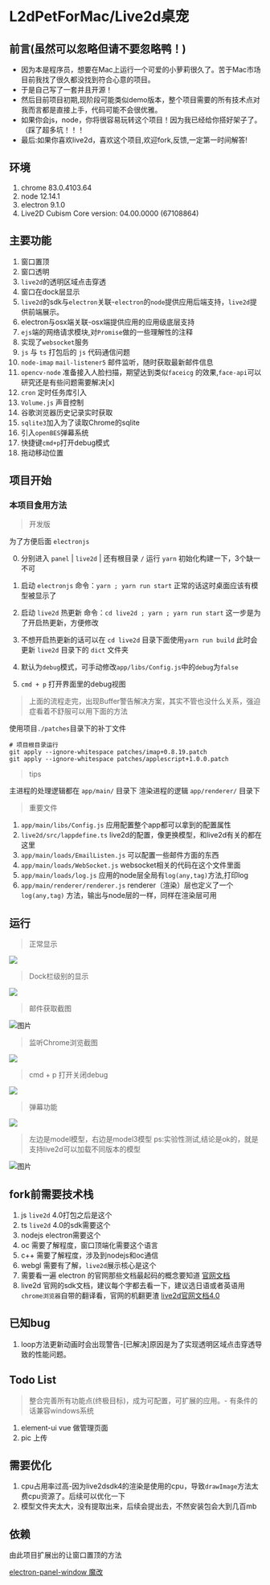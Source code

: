 # L2dPetForMac/Live2d桌宠

## 前言(虽然可以忽略但请不要忽略鸭！)

* 因为本是程序员，想要在Mac上运行一个可爱的小萝莉很久了。苦于Mac市场目前我找了很久都没找到符合心意的项目。
* 于是自己写了一套并且开源！
* 然后目前项目初期,现阶段可能类似demo版本，整个项目需要的所有技术点对我而言都是直接上手，代码可能不会很优雅。
* 如果你会js，node，你将很容易玩转这个项目！因为我已经给你搭好架子了。（踩了超多坑！！！
* 最后:如果你喜欢live2d，喜欢这个项目,欢迎fork,反馈,一定第一时间解答!

## 环境
1. chrome 83.0.4103.64
2. node 12.14.1
3. electron 9.1.0
4. Live2D Cubism Core version: 04.00.0000 (67108864)

## 主要功能

1. 窗口置顶
2. 窗口透明
3. `live2d`的透明区域点击穿透
4. 窗口在dock层显示
5. `live2d`的sdk与`electron`关联-`electron`的`node`提供应用后端支持，`live2d`提供前端展示。
6. electron与osx端关联-osx端提供应用的应用级底层支持
7. `ejs`端的网络请求模块,对`Promise`做的一些理解性的注释
8. 实现了`websocket`服务
9. `js` 与 `ts` 打包后的 `js` 代码通信问题
10. `node-imap` `mail-listener5` 邮件监听，随时获取最新邮件信息
11. `opencv-node` 准备接入人脸扫描，期望达到类似`faceicg` 的效果,`face-api`可以研究还是有些问题需要解决[x]
12. `cron` 定时任务库引入
13. `Volume.js` 声音控制
14. 谷歌浏览器历史记录实时获取
15. `sqlite3`加入为了读取Chrome的sqlite
16. 引入`openBES`弹幕系统
17. 快捷键`cmd+p`打开debug模式
18. 拖动移动位置

## 项目开始

### 本项目食用方法

> 开发版

为了方便后面 `electronjs`

0. 分别进入 `panel` | `live2d` | 还有根目录 `/` 运行 `yarn` 初始化构建一下，3个缺一不可

1. 启动 `electronjs` 命令：`yarn ; yarn run start` 正常的话这时桌面应该有模型被显示了
2. 启动 `live2d` 热更新 命令：`cd live2d ; yarn ; yarn run start` 这一步是为了开启热更新，方便修改
3. 不想开启热更新的话可以在 `cd live2d` 目录下面使用`yarn run build` 此时会更新 `live2d` 目录下的 `dict` 文件夹
4. 默认为`debug`模式，可手动修改`app/libs/Config.js`中的`debug`为`false`

5. `cmd + p` 打开界面里的debug视图

> 上面的流程走完，出现Buffer警告解决方案，其实不管也没什么关系，强迫症看着不舒服可以用下面的方法

使用项目`./patches`目录下的补丁文件

```git
# 项目根目录运行
git apply --ignore-whitespace patches/imap+0.8.19.patch
git apply --ignore-whitespace patches/applescript+1.0.0.patch
```

> tips

主进程的处理逻辑都在 `app/main/` 目录下
渲染进程的逻辑 `app/renderer/` 目录下

> 重要文件

1. `app/main/libs/Config.js` 应用配置整个app都可以拿到的配置属性
2. `live2d/src/lappdefine.ts` live2d的配置，像更换模型，和live2d有关的都在这里
3. `app/main/loads/EmailListen.js` 可以配置一些邮件方面的东西
4. `app/main/loads/WebSocket.js` websocket相关的代码在这个文件里面
5. `app/main/loads/log.js` 应用的node层全局有`log(any,tag)`方法,打印log
6. `app/main/renderer/renderer.js` renderer（渲染）层也定义了一个`log(any,tag)` 方法，输出与node层的一样，同样在渲染层可用


## 运行
> 正常显示

![](https://raw.githubusercontent.com/LikeNeko/L2dPetForMac/master/images/Snipaste_2020-07-10_10-34-04.jpg)

> Dock栏级别的显示

![](https://raw.githubusercontent.com/LikeNeko/L2dPetForMac/master/images/2020-07-07-020929.jpeg)

> 邮件获取截图

![图片](https://raw.githubusercontent.com/LikeNeko/L2dPetForMac/master/images/2020-07-09-132033.jpeg)

> 监听Chrome浏览截图

![](https://raw.githubusercontent.com/LikeNeko/L2dPetForMac/master/images/2020-07-20-030601.png)

> cmd + p 打开关闭debug

![](https://raw.githubusercontent.com/LikeNeko/L2dPetForMac/master/images/Snipaste_2020-07-23_19-35-50.jpg)

> 弹幕功能

![](https://raw.githubusercontent.com/LikeNeko/L2dPetForMac/master/images/2020-07-23-114246.png)

> 左边是model模型，右边是model3模型 ps:实验性测试,结论是ok的，就是支持live2d可以加载不同版本的模型

![图片](https://raw.githubusercontent.com/LikeNeko/L2dPetForMac/master/images/2020-07-02-094546.jpeg)

## fork前需要技术栈

1. js `live2d` 4.0打包之后是这个
2. ts `live2d` 4.0的sdk需要这个
3. nodejs electron需要这个
4. oc 需要了解程度，窗口顶端化需要这个语言
5. c++ 需要了解程度，涉及到nodejs和oc通信
6. webgl 需要有了解，`live2d`展示核心是这个
7. 需要看一遍 electron 的官网那些文档最起码的概念要知道 [官网文档](https://www.electronjs.org/docs)
8. live2d 官网的sdk文档，建议每个字都去看一下，建议选日语或者英语用`chrome浏览器`自带的翻译看，官网的机翻更渣 [live2d官网文档4.0](https://docs.live2d.com/cubism-sdk-manual/top/?locale=ja) 

## 已知bug

1. loop方法更新动画时会出现警告-[已解决]原因是为了实现透明区域点击穿透导致的性能问题。

## Todo List

> 整合完善所有功能点(终极目标)，成为可配置，可扩展的应用。- 有条件的话兼容windows系统

1. element-ui vue 做管理页面
2. pic 上传 


## 需要优化

1. cpu占用率过高-因为live2dsdk4的渲染是使用的cpu，导致`drawImage`方法太费cpu资源了。后续可以优化一下
2. 模型文件夹太大，没有提取出来，后续会提出去，不然安装包会大到几百mb

## 依赖

由此项目扩展出的让窗口置顶的方法

[electron-panel-window 魔改](https://github.com/goabstract/electron-panel-window)